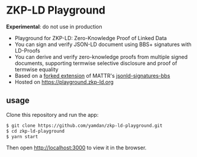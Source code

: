 # ZKP-LD Playground

**Experimental**: do not use in production

- Playground for ZKP-LD: Zero-Knowledge Proof of Linked Data
- You can sign and verify JSON-LD document using BBS+ signatures with LD-Proofs
- You can derive and verify zero-knowledge proofs from multiple signed documents, supporting termwise selective disclosure and proof of termwise equality
- Based on a [forked extension](https://github.com/yamdan/jsonld-signatures-bbs) of MATTR's [jsonld-signatures-bbs](https://github.com/mattrglobal/jsonld-signatures-bbs)
- Hosted on <https://playground.zkp-ld.org>

## usage

Clone this repository and run the app:

```bash
$ git clone https://github.com/yamdan/zkp-ld-playground.git
$ cd zkp-ld-playground
$ yarn start
```

Then open [http://localhost:3000](http://localhost:3000) to view it in the browser.
